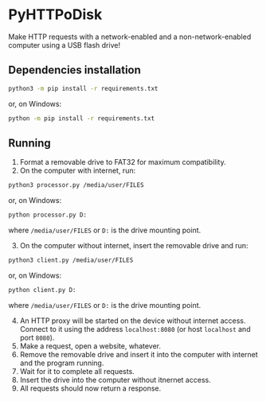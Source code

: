 # PyHTTPoDisk
Make HTTP requests with a network-enabled and a non-network-enabled computer using a USB flash drive!

## Dependencies installation
```bash
python3 -m pip install -r requirements.txt
```
or, on Windows:
```bat
python -m pip install -r requirements.txt
```

## Running
1. Format a removable drive to FAT32 for maximum compatibility.
2. On the computer with internet, run:
```bash
python3 processor.py /media/user/FILES
```
or, on Windows:
```bat
python processor.py D:
```
where `/media/user/FILES` or `D:` is the drive mounting point.

3. On the computer without internet, insert the removable drive and run:
```bash
python3 client.py /media/user/FILES
```
or, on Windows:
```bat
python client.py D:
```
where `/media/user/FILES` or `D:` is the drive mounting point.

4. An HTTP proxy will be started on the device without internet access. Connect to it using the address `localhost:8080` (or host `localhost` and port `8080`).
5. Make a request, open a website, whatever.
6. Remove the removable drive and insert it into the computer with internet and the program running.
7. Wait for it to complete all requests.
8. Insert the drive into the computer without itnernet access.
9. All requests should now return a response.